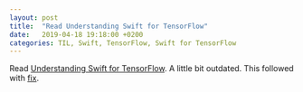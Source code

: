 ```yaml
---
layout: post
title:  "Read Understanding Swift for TensorFlow"
date:   2019-04-18 19:18:00 +0200
categories: TIL, Swift, TensorFlow, Swift for TensorFlow
---
```

Read [Understanding Swift for TensorFlow](https://towardsdatascience.com/machine-learning-with-swift-for-tensorflow-9167df128912). A little bit outdated. This followed with [fix](https://github.com/tensorflow/swift-models/commit/21ae62e6de2298074de153782d66a32a36b10f58).
